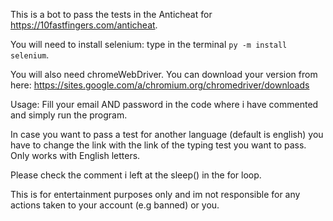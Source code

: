 This is a bot to pass the tests in the Anticheat for https://10fastfingers.com/anticheat.

You will need to install selenium: type in the terminal ```py -m install selenium```.
 
You will also need chromeWebDriver. You can download your version from here: https://sites.google.com/a/chromium.org/chromedriver/downloads

Usage: Fill your email AND password in the code where i have commented and simply run the program.

In case you want to pass a test for another language (default is english) you have to change the link  with the link of the typing test you want to pass.
Only works with English letters.

Please check the comment i left at the sleep() in the for loop.

This is for entertainment purposes only and im not responsible for any actions taken to your account (e.g banned) or you.
 

